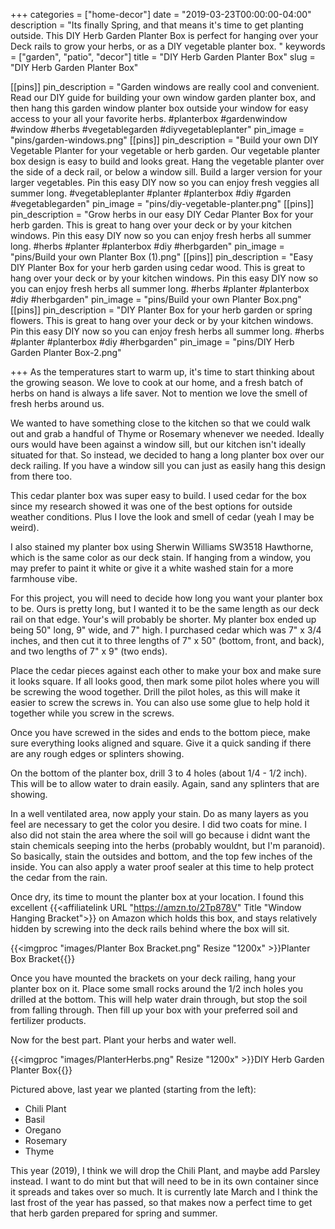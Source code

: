 +++
categories = ["home-decor"]
date = "2019-03-23T00:00:00-04:00"
description = "Its finally Spring, and that means it's time to get planting outside.  This DIY Herb Garden Planter Box is perfect for hanging over your Deck rails to grow your herbs, or as a DIY vegetable planter box. "
keywords = ["garden", "patio", "decor"]
title = "DIY Herb Garden Planter Box"
slug = "DIY Herb Garden Planter Box"

[[pins]]
pin_description = "Garden windows are really cool and convenient.  Read our DIY guide for building your own window garden planter box, and then hang this garden window planter box outside your window for easy access to your all your favorite herbs. #planterbox #gardenwindow #window #herbs #vegetablegarden #diyvegetableplanter"
pin_image = "pins/garden-windows.png"
[[pins]]
pin_description = "Build your own DIY Vegetable Planter for your vegetable or herb garden.  Our vegetable planter box design is easy to build and looks great.  Hang the vegetable planter over the side of a deck rail, or below a window sill.  Build a larger version for your larger vegetables.  Pin this easy DIY now so you can enjoy fresh veggies all summer long. #vegetableplanter #planter #planterbox #diy #garden #vegetablegarden"
pin_image = "pins/diy-vegetable-planter.png"
[[pins]]
pin_description = "Grow herbs in our easy DIY Cedar Planter Box for your herb garden.  This is great to hang over your deck or by your kitchen windows.  Pin this easy DIY now so you can enjoy fresh herbs all summer long. #herbs #planter #planterbox #diy #herbgarden"
pin_image = "pins/Build your own Planter Box (1).png"
[[pins]]
pin_description = "Easy DIY Planter Box for your herb garden using cedar wood.  This is great to hang over your deck or by your kitchen windows.  Pin this easy DIY now so you can enjoy fresh herbs all summer long. #herbs #planter #planterbox #diy #herbgarden"
pin_image = "pins/Build your own Planter Box.png"
[[pins]]
pin_description = "DIY Planter Box for your herb garden or spring flowers.  This is great to hang over your deck or by your kitchen windows.  Pin this easy DIY now so you can enjoy fresh herbs all summer long. #herbs #planter #planterbox #diy #herbgarden"
pin_image = "pins/DIY Herb Garden Planter Box-2.png"

+++
As the temperatures start to warm up, it's time to start thinking about the growing season.  We love to cook at our home, and a fresh batch of herbs on hand is always a life saver.  Not to mention we love the smell of fresh herbs around us.

We wanted to have something close to the kitchen so that we could walk out and grab a handful of Thyme or Rosemary whenever we needed.  Ideally ours would have been against a window sill, but our kitchen isn't ideally situated for that.  So instead, we decided to hang a long planter box over our deck railing.  If you have a window sill you can just as easily hang this design from there too.

This cedar planter box was super easy to build.  I used cedar for the box since my research showed it was one of the best options for outside weather conditions.  Plus I love the look and smell of cedar (yeah I may be weird).

I also stained my planter box using Sherwin Williams SW3518 Hawthorne, which is the same color as our deck stain.  If hanging from a window, you may prefer to paint it white or give it a white washed stain for a more farmhouse vibe.

For this project, you will need to decide how long you want your planter box to be.  Ours is pretty long, but I wanted it to be the same length as our deck rail on that edge.  Your's will probably be shorter.  My planter box ended up being 50" long, 9" wide, and 7" high.  I purchased cedar which was 7" x 3/4 inches, and then cut it to three lengths of 7" x 50" (bottom, front, and back), and two lengths of 7" x 9" (two ends).

Place the cedar pieces against each other to make your box and make sure it looks square.  If all looks good, then mark some pilot holes where you will be screwing the wood together.  Drill the pilot holes, as this will make it easier to screw the screws in.  You can also use some glue to help hold it together while you screw in the screws.

Once you have screwed in the sides and ends to the bottom piece, make sure everything looks aligned and square.  Give it a quick sanding if there are any rough edges or splinters showing.

On the bottom of the planter box, drill 3 to 4 holes (about 1/4 - 1/2 inch).  This will be to allow water to drain easily.  Again, sand any splinters that are showing.

In a well ventilated area, now apply your stain.  Do as many layers as you feel are necessary to get the color you desire.  I did two coats for mine.  I also did not stain the area where the soil will go because i didnt want the stain chemicals seeping into the herbs (probably wouldnt, but I'm paranoid).  So basically, stain the outsides and bottom, and the top few inches of the inside.  You can also apply a water proof sealer at this time to help protect the cedar from the rain.

Once dry, its time to mount the planter box at your location.  I found this excellent {{<affiliatelink URL "https://amzn.to/2Tp878V" Title "Window Hanging Bracket">}}  on Amazon which holds this box, and stays relatively hidden by screwing into the deck rails behind where the box will sit.

{{<imgproc "images/Planter Box Bracket.png" Resize "1200x" >}}Planter Box Bracket{{</imgproc>}}

Once you have mounted the brackets on your deck railing, hang your planter box on it.  Place some small rocks around the 1/2 inch holes you drilled at the bottom.  This will help water drain through, but stop the soil from falling through.  Then fill up your box with your preferred soil and fertilizer products.

Now for the best part.  Plant your herbs and water well.

{{<imgproc "images/PlanterHerbs.png" Resize "1200x" >}}DIY Herb Garden Planter Box{{</imgproc>}}

Pictured above, last year we planted (starting from the left):

* Chili Plant
* Basil
* Oregano
* Rosemary
* Thyme

This year (2019), I think we will drop the Chili Plant, and maybe add Parsley instead.  I want to do mint but that will need to be in its own container since it spreads and takes over so much.  It is currently late March and I think the last frost of the year has passed, so that makes now a perfect time to get that herb garden prepared for spring and summer.